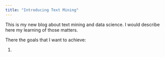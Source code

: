 ```yaml
---
title: "Introducing Text Mining"
---
```


This is my new blog about text mining and data science. I would describe here my learning of those matters.

There the goals that I want to achieve:

1. 


